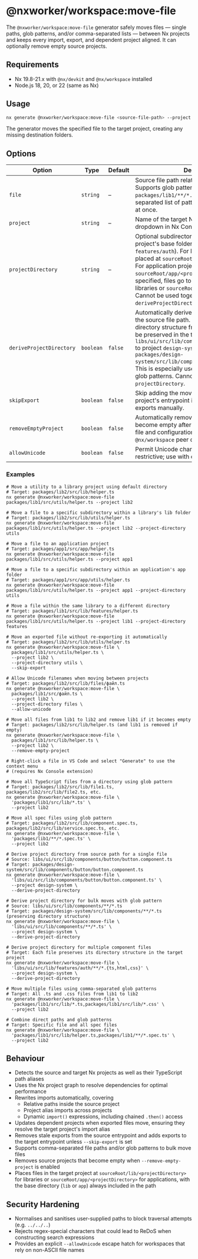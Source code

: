 # @nxworker/workspace:move-file

The `@nxworker/workspace:move-file` generator safely moves files — single paths, glob patterns, and/or comma-separated lists — between Nx projects and keeps every import, export, and dependent project aligned. It can optionally remove empty source projects.

## Requirements

- Nx 19.8-21.x with `@nx/devkit` and `@nx/workspace` installed
- Node.js 18, 20, or 22 (same as Nx)

## Usage

```bash
nx generate @nxworker/workspace:move-file <source-file-path> --project <target-project-name>
```

The generator moves the specified file to the target project, creating any missing destination folders.

## Options

| Option | Type | Default | Description |
| --- | --- | --- | --- |
| `file` | `string` | – | Source file path relative to the workspace root. Supports glob patterns (e.g., `packages/lib1/**/*.ts`) and comma-separated list of patterns to move multiple files at once. |
| `project` | `string` | – | Name of the target Nx project. Provides a dropdown in Nx Console. |
| `projectDirectory` | `string` | – | Optional subdirectory within the target project's base folder (e.g., `utils` or `features/auth`). For library projects, files are placed at `sourceRoot/lib/<projectDirectory>`. For application projects, files are placed at `sourceRoot/app/<projectDirectory>`. When not specified, files go to `sourceRoot/lib` for libraries or `sourceRoot/app` for applications. Cannot be used together with `deriveProjectDirectory`. |
| `deriveProjectDirectory` | `boolean` | `false` | Automatically derive the project directory from the source file path. When enabled, the directory structure from the source project will be preserved in the target project (e.g., moving `libs/ui/src/lib/components/button/button.ts` to project `design-system` will place it at `packages/design-system/src/lib/components/button/button.ts`). This is especially useful for bulk moves with glob patterns. Cannot be used together with `projectDirectory`. |
| `skipExport` | `boolean` | `false` | Skip adding the moved file to the target project's entrypoint if you plan to manage exports manually. |
| `removeEmptyProject` | `boolean` | `false` | Automatically remove source projects that become empty after moving files (only index file and configuration files remain). Requires `@nx/workspace` peer dependency. |
| `allowUnicode` | `boolean` | `false` | Permit Unicode characters in file paths (less restrictive; use with caution). |

### Examples

```shell
# Move a utility to a library project using default directory
# Target: packages/lib2/src/lib/helper.ts
nx generate @nxworker/workspace:move-file packages/lib1/src/utils/helper.ts --project lib2

# Move a file to a specific subdirectory within a library's lib folder
# Target: packages/lib2/src/lib/utils/helper.ts
nx generate @nxworker/workspace:move-file packages/lib1/src/utils/helper.ts --project lib2 --project-directory utils

# Move a file to an application project
# Target: packages/app1/src/app/helper.ts
nx generate @nxworker/workspace:move-file packages/lib1/src/utils/helper.ts --project app1

# Move a file to a specific subdirectory within an application's app folder
# Target: packages/app1/src/app/utils/helper.ts
nx generate @nxworker/workspace:move-file packages/lib1/src/utils/helper.ts --project app1 --project-directory utils

# Move a file within the same library to a different directory
# Target: packages/lib1/src/lib/features/helper.ts
nx generate @nxworker/workspace:move-file packages/lib1/src/utils/helper.ts --project lib1 --project-directory features

# Move an exported file without re-exporting it automatically
# Target: packages/lib2/src/lib/utils/helper.ts
nx generate @nxworker/workspace:move-file \
  packages/lib1/src/utils/helper.ts \
  --project lib2 \
  --project-directory utils \
  --skip-export

# Allow Unicode filenames when moving between projects
# Target: packages/lib2/src/lib/files/файл.ts
nx generate @nxworker/workspace:move-file \
  packages/lib1/src/файл.ts \
  --project lib2 \
  --project-directory files \
  --allow-unicode

# Move all files from lib1 to lib2 and remove lib1 if it becomes empty
# Target: packages/lib2/src/lib/helper.ts (and lib1 is removed if empty)
nx generate @nxworker/workspace:move-file \
  packages/lib1/src/lib/helper.ts \
  --project lib2 \
  --remove-empty-project

# Right-click a file in VS Code and select "Generate" to use the context menu
# (requires Nx Console extension)

# Move all TypeScript files from a directory using glob pattern
# Target: packages/lib2/src/lib/file1.ts, packages/lib2/src/lib/file2.ts, etc.
nx generate @nxworker/workspace:move-file \
  'packages/lib1/src/lib/*.ts' \
  --project lib2

# Move all spec files using glob pattern
# Target: packages/lib2/src/lib/component.spec.ts, packages/lib2/src/lib/service.spec.ts, etc.
nx generate @nxworker/workspace:move-file \
  'packages/lib1/**/*.spec.ts' \
  --project lib2

# Derive project directory from source path for a single file
# Source: libs/ui/src/lib/components/button/button.component.ts
# Target: packages/design-system/src/lib/components/button/button.component.ts
nx generate @nxworker/workspace:move-file \
  'libs/ui/src/lib/components/button/button.component.ts' \
  --project design-system \
  --derive-project-directory

# Derive project directory for bulk moves with glob pattern
# Source: libs/ui/src/lib/components/**/*.ts
# Target: packages/design-system/src/lib/components/**/*.ts (preserving directory structure)
nx generate @nxworker/workspace:move-file \
  'libs/ui/src/lib/components/**/*.ts' \
  --project design-system \
  --derive-project-directory

# Derive project directory for multiple component files
# Target: Each file preserves its directory structure in the target project
nx generate @nxworker/workspace:move-file \
  'libs/ui/src/lib/features/auth/**/*.{ts,html,css}' \
  --project design-system \
  --derive-project-directory

# Move multiple files using comma-separated glob patterns
# Target: All .ts and .css files from lib1 to lib2
nx generate @nxworker/workspace:move-file \
  'packages/lib1/src/lib/*.ts,packages/lib1/src/lib/*.css' \
  --project lib2

# Combine direct paths and glob patterns
# Target: Specific file and all spec files
nx generate @nxworker/workspace:move-file \
  'packages/lib1/src/lib/helper.ts,packages/lib1/**/*.spec.ts' \
  --project lib2
```

## Behaviour

- Detects the source and target Nx projects as well as their TypeScript path aliases
- Uses the Nx project graph to resolve dependencies for optimal performance
- Rewrites imports automatically, covering
  - Relative paths inside the source project
  - Project alias imports across projects
  - Dynamic `import()` expressions, including chained `.then()` access
- Updates dependent projects when exported files move, ensuring they resolve the target project's import alias
- Removes stale exports from the source entrypoint and adds exports to the target entrypoint unless `--skip-export` is set
- Supports comma-separated file paths and/or glob patterns to bulk move files
- Removes source projects that become empty when `--remove-empty-project` is enabled
- Places files in the target project at `sourceRoot/lib/<projectDirectory>` for libraries or `sourceRoot/app/<projectDirectory>` for applications, with the base directory (`lib` or `app`) always included in the path

## Security Hardening

- Normalises and sanitises user-supplied paths to block traversal attempts (e.g. `../../..`)
- Rejects regex-special characters that could lead to ReDoS when constructing search expressions
- Provides an explicit `--allowUnicode` escape hatch for workspaces that rely on non-ASCII file names
